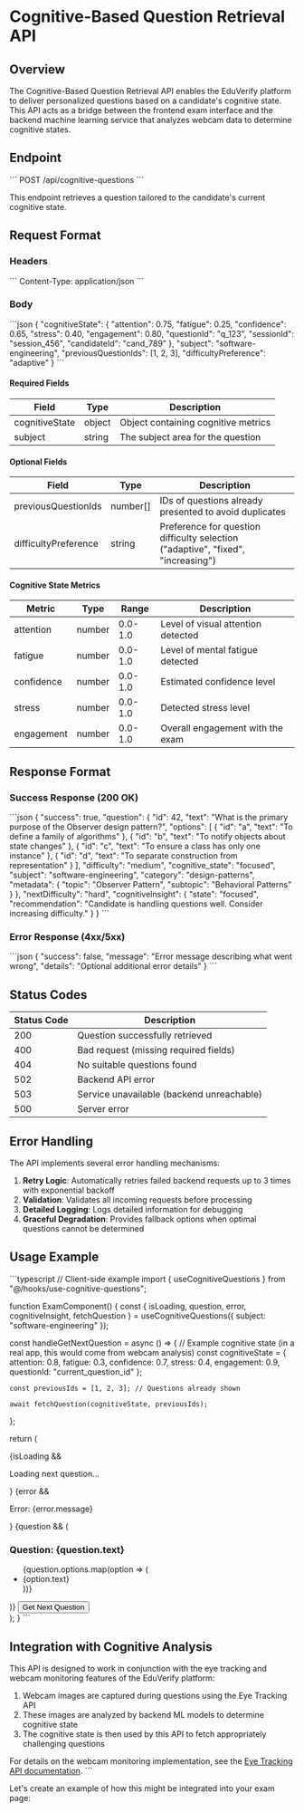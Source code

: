 # Cognitive-Based Question Retrieval API

## Overview

The Cognitive-Based Question Retrieval API enables the EduVerify platform to deliver personalized questions based on a candidate's cognitive state. This API acts as a bridge between the frontend exam interface and the backend machine learning service that analyzes webcam data to determine cognitive states.

## Endpoint

\`\`\`
POST /api/cognitive-questions
\`\`\`

This endpoint retrieves a question tailored to the candidate's current cognitive state.

## Request Format

### Headers

\`\`\`
Content-Type: application/json
\`\`\`

### Body

\`\`\`json
{
  "cognitiveState": {
    "attention": 0.75,
    "fatigue": 0.25,
    "confidence": 0.65,
    "stress": 0.40,
    "engagement": 0.80,
    "questionId": "q_123",
    "sessionId": "session_456",
    "candidateId": "cand_789"
  },
  "subject": "software-engineering",
  "previousQuestionIds": [1, 2, 3],
  "difficultyPreference": "adaptive"
}
\`\`\`

#### Required Fields

| Field | Type | Description |
|-------|------|-------------|
| cognitiveState | object | Object containing cognitive metrics |
| subject | string | The subject area for the question |

#### Optional Fields

| Field | Type | Description |
|-------|------|-------------|
| previousQuestionIds | number[] | IDs of questions already presented to avoid duplicates |
| difficultyPreference | string | Preference for question difficulty selection ("adaptive", "fixed", "increasing") |

#### Cognitive State Metrics

| Metric | Type | Range | Description |
|--------|------|-------|-------------|
| attention | number | 0.0-1.0 | Level of visual attention detected |
| fatigue | number | 0.0-1.0 | Level of mental fatigue detected |
| confidence | number | 0.0-1.0 | Estimated confidence level |
| stress | number | 0.0-1.0 | Detected stress level |
| engagement | number | 0.0-1.0 | Overall engagement with the exam |

## Response Format

### Success Response (200 OK)

\`\`\`json
{
  "success": true,
  "question": {
    "id": 42,
    "text": "What is the primary purpose of the Observer design pattern?",
    "options": [
      { "id": "a", "text": "To define a family of algorithms" },
      { "id": "b", "text": "To notify objects about state changes" },
      { "id": "c", "text": "To ensure a class has only one instance" },
      { "id": "d", "text": "To separate construction from representation" }
    ],
    "difficulty": "medium",
    "cognitive_state": "focused",
    "subject": "software-engineering",
    "category": "design-patterns",
    "metadata": {
      "topic": "Observer Pattern",
      "subtopic": "Behavioral Patterns"
    }
  },
  "nextDifficulty": "hard",
  "cognitiveInsight": {
    "state": "focused",
    "recommendation": "Candidate is handling questions well. Consider increasing difficulty."
  }
}
\`\`\`

### Error Response (4xx/5xx)

\`\`\`json
{
  "success": false,
  "message": "Error message describing what went wrong",
  "details": "Optional additional error details"
}
\`\`\`

## Status Codes

| Status Code | Description |
|-------------|-------------|
| 200 | Question successfully retrieved |
| 400 | Bad request (missing required fields) |
| 404 | No suitable questions found |
| 502 | Backend API error |
| 503 | Service unavailable (backend unreachable) |
| 500 | Server error |

## Error Handling

The API implements several error handling mechanisms:

1. **Retry Logic**: Automatically retries failed backend requests up to 3 times with exponential backoff
2. **Validation**: Validates all incoming requests before processing
3. **Detailed Logging**: Logs detailed information for debugging
4. **Graceful Degradation**: Provides fallback options when optimal questions cannot be determined

## Usage Example

\`\`\`typescript
// Client-side example
import { useCognitiveQuestions } from "@/hooks/use-cognitive-questions";

function ExamComponent() {
  const { 
    isLoading, 
    question, 
    error, 
    cognitiveInsight,
    fetchQuestion 
  } = useCognitiveQuestions({
    subject: "software-engineering"
  });

  const handleGetNextQuestion = async () => {
    // Example cognitive state (in a real app, this would come from webcam analysis)
    const cognitiveState = {
      attention: 0.8,
      fatigue: 0.3,
      confidence: 0.7,
      stress: 0.4,
      engagement: 0.9,
      questionId: "current_question_id"
    };

    const previousIds = [1, 2, 3]; // Questions already shown
    
    await fetchQuestion(cognitiveState, previousIds);
  };

  return (
    <div>
      {isLoading && <p>Loading next question...</p>}
      {error && <p>Error: {error.message}</p>}
      {question && (
        <div>
          <h3>Question: {question.text}</h3>
          <ul>
            {question.options.map(option => (
              <li key={option.id}>{option.text}</li>
            ))}
          </ul>
        </div>
      )}
      <button onClick={handleGetNextQuestion}>
        Get Next Question
      </button>
    </div>
  );
}
\`\`\`

## Integration with Cognitive Analysis

This API is designed to work in conjunction with the eye tracking and webcam monitoring features of the EduVerify platform:

1. Webcam images are captured during questions using the Eye Tracking API
2. These images are analyzed by backend ML models to determine cognitive state
3. The cognitive state is then used by this API to fetch appropriately challenging questions

For details on the webcam monitoring implementation, see the [Eye Tracking API documentation](/docs/eye-tracking-api.md).
\`\`\`

Let's create an example of how this might be integrated into your exam page:
